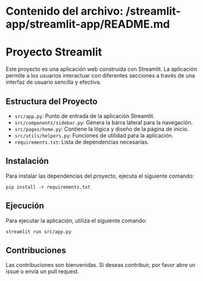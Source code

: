 # Contenido del archivo: /streamlit-app/streamlit-app/README.md

# Proyecto Streamlit

Este proyecto es una aplicación web construida con Streamlit. La aplicación permite a los usuarios interactuar con diferentes secciones a través de una interfaz de usuario sencilla y efectiva.

## Estructura del Proyecto

- `src/app.py`: Punto de entrada de la aplicación Streamlit.
- `src/components/sidebar.py`: Genera la barra lateral para la navegación.
- `src/pages/home.py`: Contiene la lógica y diseño de la página de inicio.
- `src/utils/helpers.py`: Funciones de utilidad para la aplicación.
- `requirements.txt`: Lista de dependencias necesarias.

## Instalación

Para instalar las dependencias del proyecto, ejecuta el siguiente comando:

```
pip install -r requirements.txt
```

## Ejecución

Para ejecutar la aplicación, utiliza el siguiente comando:

```
streamlit run src/app.py
```

## Contribuciones

Las contribuciones son bienvenidas. Si deseas contribuir, por favor abre un issue o envía un pull request.